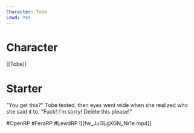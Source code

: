 ```yaml
---
Character: Tobe
Lewd: Yes
---
```

# Character
[[Tobe]]

# Starter
"You get this?" Tobe texted, then eyes went wide when she realized who she said it to. "Fuck! I'm sorry! Delete this please!"

#OpenRP #FeraRP #LewdRP 
![[fw_JuGLgXGN_Nr1e.mp4]]